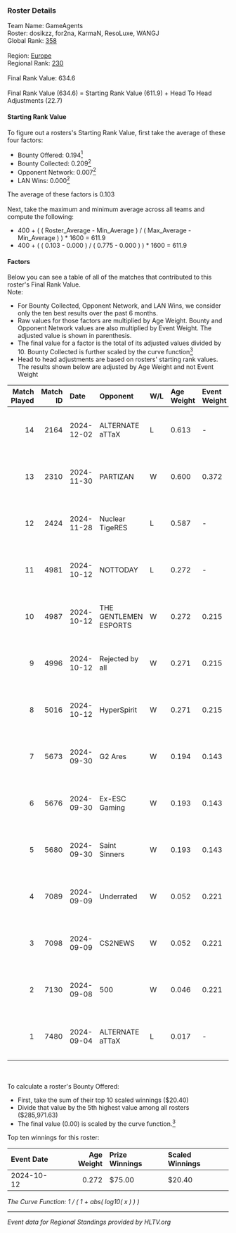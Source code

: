 ### Roster Details<br />
Team Name: GameAgents<br />
Roster: dosikzz, for2na, KarmaN, ResoLuxe, WANGJ<br />
Global Rank: [358](../../standings_global_2025_02_28.md)<br />
<br />
Region: [Europe]( ../../standings_europe_2025_02_28.md)<br />
Regional Rank: [230]( ../../standings_europe_2025_02_28.md)<br />
<br />
Final Rank Value:  634.6<br />
<br />
Final Rank Value (634.6) = Starting Rank Value (611.9) + Head To Head Adjustments (22.7)<br />

#### Starting Rank Value<br />
To figure out a rosters's Starting Rank Value, first take the average of these four factors:<br />
- Bounty Offered: 0.194[<sup>1</sup>](#table2)
- Bounty Collected: 0.209[<sup>2</sup>](#table1)
- Opponent Network: 0.007[<sup>2</sup>](#table1)
- LAN Wins: 0.000[<sup>2</sup>](#table1)

The average of these factors is 0.103<br />
<br />
Next, take the maximum and minimum average across all teams and compute the following:<br />
- 400 + ( ( Roster_Average - Min_Average ) / ( Max_Average - Min_Average ) ) * 1600 = 611.9
- 400 + ( ( 0.103 - 0.000 ) / ( 0.775 - 0.000 ) ) * 1600 = 611.9


#### Factors<br />
Below you can see a table of all of the matches that contributed to this roster's Final Rank Value.<br />
Note:<br />

- For Bounty Collected, Opponent Network, and LAN Wins, we consider only the ten best results over the past 6 months.
- Raw values for those factors are multiplied by Age Weight. Bounty and Opponent Network values are also multiplied by Event Weight. The adjusted value is shown in parenthesis.
- The final value for a factor is the total of its adjusted values divided by 10. Bounty Collected is further scaled by the curve function[<sup>3</sup>](#curveFunction)
- Head to head adjustments are based on rosters' starting rank values. The results shown below are adjusted by Age Weight and not Event Weight
<span id="table1"></span><br />


| Match Played | Match ID | Date       | Opponent              | W/L | Age Weight | Event Weight | Bounty Collected | Opponent Network | LAN Wins  | H2H Adj. | Roster                                   |
| -: | -: | :- | :- | :- | :- | :- | :- | :- | :- | -: | :- |
|           14 |     2164 | 2024-12-02 | ALTERNATE aTTaX       | L   | 0.613      | -            | -                | -                | -         |    -2.50 | dosikzz, for2na, KarmaN, ResoLuxe, WANGJ |
|           13 |     2310 | 2024-11-30 | PARTIZAN              | W   | 0.600      | 0.372        | 0.000 (0.000)    | 0.085 (0.019)    | 0 (0.000) |     9.67 | dosikzz, for2na, KarmaN, ResoLuxe, WANGJ |
|           12 |     2424 | 2024-11-28 | Nuclear TigeRES       | L   | 0.587      | -            | -                | -                | -         |    -4.50 | dosikzz, for2na, KarmaN, ResoLuxe, WANGJ |
|           11 |     4981 | 2024-10-12 | NOTTODAY              | L   | 0.272      | -            | -                | -                | -         |    -4.36 | dosikzz, for2na, ResoLuxe, rinn, WANGJ   |
|           10 |     4987 | 2024-10-12 | THE GENTLEMEN ESPORTS | W   | 0.272      | 0.215        | 0.002 (0.000)    | 0.191 (0.011)    | 0 (0.000) |     5.24 | dosikzz, for2na, ResoLuxe, rinn, WANGJ   |
|            9 |     4996 | 2024-10-12 | Rejected by all       | W   | 0.271      | 0.215        | 0.000 (0.000)    | 0.013 (0.001)    | 0 (0.000) |     1.89 | dosikzz, for2na, ResoLuxe, rinn, WANGJ   |
|            8 |     5016 | 2024-10-12 | HyperSpirit           | W   | 0.271      | 0.215        | 0.004 (0.000)    | 0.131 (0.008)    | 0 (0.000) |     5.00 | dosikzz, for2na, ResoLuxe, rinn, WANGJ   |
|            7 |     5673 | 2024-09-30 | G2 Ares               | W   | 0.194      | 0.143        | 0.001 (0.000)    | 0.283 (0.008)    | 0 (0.000) |     3.81 | dosikzz, for2na, ResoLuxe, rinn, WANGJ   |
|            6 |     5676 | 2024-09-30 | Ex-ESC Gaming         | W   | 0.193      | 0.143        | 0.001 (0.000)    | 0.263 (0.007)    | 0 (0.000) |     3.48 | dosikzz, for2na, ResoLuxe, rinn, WANGJ   |
|            5 |     5680 | 2024-09-30 | Saint Sinners         | W   | 0.193      | 0.143        | 0.000 (0.000)    | 0.066 (0.002)    | 0 (0.000) |     1.98 | dosikzz, for2na, ResoLuxe, rinn, WANGJ   |
|            4 |     7089 | 2024-09-09 | Underrated            | W   | 0.052      | 0.221        | 0.002 (0.000)    | 0.193 (0.002)    | 0 (0.000) |     1.04 | dosikzz, for2na, ResoLuxe, rinn, WANGJ   |
|            3 |     7098 | 2024-09-09 | CS2NEWS               | W   | 0.052      | 0.221        | 0.000 (0.000)    | 0.016 (0.000)    | 0 (0.000) |     0.69 | dosikzz, for2na, ResoLuxe, rinn, WANGJ   |
|            2 |     7130 | 2024-09-08 | 500                   | W   | 0.046      | 0.221        | 0.111 (0.001)    | 1.000 (0.010)    | 0 (0.000) |     1.34 | dosikzz, for2na, ResoLuxe, rinn, WANGJ   |
|            1 |     7480 | 2024-09-04 | ALTERNATE aTTaX       | L   | 0.017      | -            | -                | -                | -         |    -0.06 | dosikzz, for2na, ResoLuxe, rinn, WANGJ   |

<br />
<span id="table2"></span><br />
To calculate a roster's Bounty Offered:<br />

- First, take the sum of their top 10 scaled winnings ($20.40)
- Divide that value by the 5th highest value among all rosters ($285,971.63)
- The final value (0.00) is scaled by the curve function.[<sup>3</sup>](#curveFunction)

Top ten winnings for this roster:<br />

| Event Date | Age Weight | Prize Winnings | Scaled Winnings |
| :- | -: | :- | :- |
| 2024-10-12 |      0.272 | $75.00         | $20.40          |


<span id="curveFunction"></span>_The Curve Function: 1 / ( 1 + abs( log10( x ) ) )_<br />

---
_Event data for Regional Standings provided by HLTV.org_<br />
